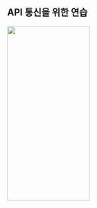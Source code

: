 API 통신을 위한 연습
----
<img src = "https://user-images.githubusercontent.com/92036498/182136187-cc58dbbb-cec7-4f58-9baf-38cf6295afa1.png" width = "190" height = "400"/>
